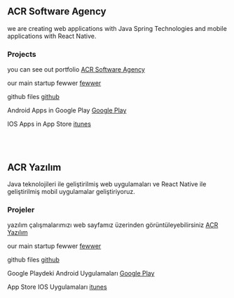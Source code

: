 
## ACR Software Agency    

we are creating web applications with Java Spring Technologies and mobile applications with React Native. 

### Projects

you can see out portfolio
[ACR Software Agency](http://www.acryazilim.com)

our main startup fewwer
[fewwer](https://www.fewwer.com)

github files
[github](https://github.com/gacar/gacar.github.io)

Android Apps in Google Play 
[Google Play](https://play.google.com/store/apps/developer?id=acr+yazilim)

IOS Apps in App Store
[itunes](https://itunes.apple.com/tr/developer/gokhan-acar/id1449654140)


 <br /> <br />

## ACR Yazılım 
Java teknolojileri ile geliştirilmiş web uygulamaları ve React Native ile geliştirilmiş mobil uygulamalar geliştiriyoruz.

### Projeler

yazılım çalışmalarımızı web sayfamız üzerinden görüntüleyebilirsiniz
[ACR Yazılım](http://www.acryazilim.com)

our main startup fewwer
[fewwer](https://www.fewwer.com)

github files
[github](https://github.com/gacar/gacar.github.io)

Google Playdeki Android Uygulamaları 
[Google Play](https://play.google.com/store/apps/developer?id=acr+yazilim)

App Store IOS Uygulamaları
[itunes](https://itunes.apple.com/tr/developer/gokhan-acar/id1449654140)


